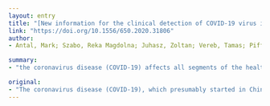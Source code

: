 ```yaml
---
layout: entry
title: "[New information for the clinical detection of COVID-19 virus infection and options for protection of healthcare workers in the head and neck region]"
link: "https://doi.org/10.1556/650.2020.31806"
author:
- Antal, Mark; Szabo, Reka Magdolna; Juhasz, Zoltan; Vereb, Tamas; Piffko, Jozsef

summary:
- "the coronavirus disease (COVID-19) affects all segments of the health care system worldwide, including Hungary. Hungarian professionals working in various fields receive up-to-date information about the virus and the aspects of the infection that affect patient care and proposed measures. The present paper is a literature review in which the authors have elaborated on the currently available, relevant references."

original:
- "The coronavirus disease (COVID-19), which presumably started in China at the end of 2019 and became a pandemic, affects all segments of the health care system worldwide, including Hungary. As healthcare staff can come into contact with viral infections during many healthcare services, it is essential during the epidemic that Hungarian professionals working in various fields receive up-to-date information about the virus and the aspects of the infection that affect patient care and proposed measures. The present paper is a literature review in which the authors have elaborated on the currently available, relevant references, keeping in mind the epidemiological implications of clinical care. Based on the processed publications, it can be stated that during the interventions primarily affecting the head and neck region, especially in the case of interventions requiring the use of a rotating device, it is essential to fully protect all staff in the room with disposable full clothing, goggles and special masks. Replacement of this equipment and cleaning of the surgery should be done after each intervention and the entire supply team should be prepared for this in advance with training. Strict adherence to occupational health and infection control measures is essential to prevent cross-infections during treatment and infections by professionals. Orv Hetil. 2020; 161 (17): 660-666."
---
```


